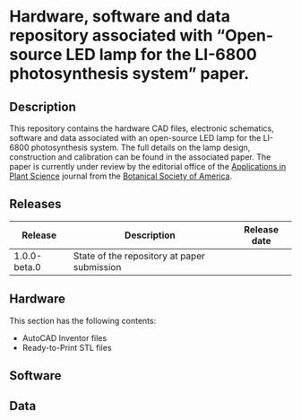 # Hardware, software and data repository associated with “Open-source LED lamp for the LI-6800 photosynthesis system” paper.

## Description
This repository contains the hardware CAD files, electronic schematics, software and data associated with an open-source LED lamp for the LI-6800 photosynthesis system. The full details on the lamp design, construction and calibration can be found in the associated paper. The paper is currently under review by the editorial office of the [Applications in Plant Science](https://bsapubs.onlinelibrary.wiley.com/journal/21680450) journal from the [Botanical Society of America](https://cms.botany.org/home.html).

## Releases

|  Release     |  Description                                 |  Release date |
|  ----------- | -------------------------------------------- | ------------- |
|  1.0.0-beta.0 |  State of the repository at paper submission |     |

## Hardware

This section has the following contents:

- AutoCAD Inventor files
- Ready-to-Print STL files


## Software

## Data

